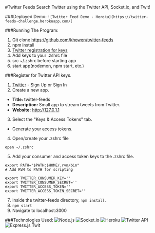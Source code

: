 #Twitter Feeds
Search Twitter using the Twitter API, Socket.io, and Twit!

###Deployed Demo:
`![Twitter Feed Demo - Heroku](https://twitter-feeds-challenge.herokuapp.com/)`

###Running The Program:
1. Git clone https://github.com/khowen/twitter-feeds
2. npm install
3. [Twitter registration for keys](https://github.com/khowen/twitter-feeds#register-for-twitter-api-keys)
4. Add keys to your .zshrc file
5. src ~/.zshrc before starting app
6. start app(nodemon, npm start, etc.)

###Register for Twitter API keys.
1. [Twitter](https://apps.twitter.com) - Sign Up or Sign In
2. Create a new app.
  * **Title:** twitter-feeds
  * **Description:** Small app to stream tweets from Twitter.
  * **Website:** http://127.0.1.1
3. Select the "Keys & Access Tokens" tab.
  * Generate your access tokens.
4. Open/create your .zshrc file

  `open ~/.zshrc`

5. Add your consumer and access token keys to the .zshrc file.


```
export PATH="$PATH:$HOME/.rvm/bin"
# Add RVM to PATH for scripting

export TWITTER_CONSUMER_KEY=''
export TWITTER_CONSUMER_SECRET=''
export TWITTER_ACCESS_TOKEN=''
export TWITTER_ACCESS_TOKEN_SECRET=''
```

7. Inside the twitter-feeds directory, `npm install`.
8. `npm start`
9. Navigate to localhost:3000

###Technologies Used:
![Node.js](http://global.download.synology.com/download/pkg_img/Node.js/0.12.6-0112/thumb_256.png)
![Socket.io](http://nodejs-cloud.com/img/128px/socketio.png)
![Heroku](http://cdn2.cloudpro.co.uk/sites/cloudprod7/files/logo-developer-heroku.png)
![Twitter API](https://www.apichangelog.com/static/img/logos/twitter-128.png)
![Express.js](https://webslinder.com/public/imgs/logo/express.png)
Twit




